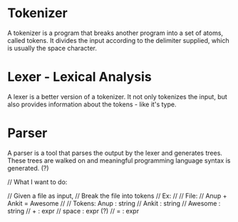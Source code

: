 # Tokenizer
A tokenizer is a program that breaks another program into a set of atoms, called tokens. It divides the 
input according to the delimiter supplied, which is usually the space character.

# Lexer - Lexical Analysis
A lexer is a better version of a tokenizer. It not only tokenizes the input, but also provides information
about the tokens - like it's type.

# Parser
A parser is a tool that parses the output by the lexer and generates trees. These trees are walked on and 
meaningful programming language syntax is generated. (?)

// What I want to do:

// Given a file as input,
// Break the file into tokens
// Ex:
//
// File:
// Anup + Ankit = Awesome
//
// Tokens: Anup     : string
//         Ankit    : string
//         Awesome  : string
//         +        : expr
//         space    : expr (?)
//         =        : expr  

